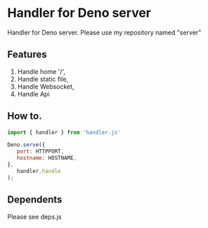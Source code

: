# Handler for Deno server
Handler for Deno server. Please use my repository named "server"

## Features
1. Handle home '/',
2. Handle static file,
3. Handle Websocket,
4. Handle Api

## How to.
```js
import { handler } from 'handler.js'

Deno.serve({
   port: HTTPPORT, 
   hostname: HOSTNAME, 
},
   handler.handle
);
```

## Dependents
Please see deps.js

